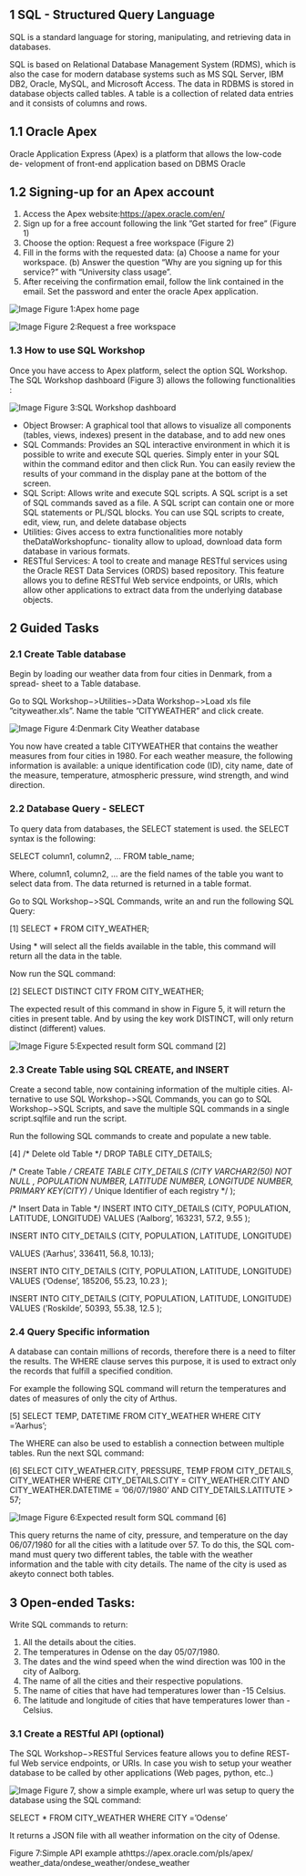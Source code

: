 ## 1 SQL - Structured Query Language

SQL is a standard language for storing, manipulating, and retrieving data in
databases.

SQL is based on Relational Database Management System (RDMS), which
is also the case for modern database systems such as MS SQL Server, IBM
DB2, Oracle, MySQL, and Microsoft Access. The data in RDBMS is stored in
database objects called tables. A table is a collection of related data entries and
it consists of columns and rows.

## 1.1 Oracle Apex

Oracle Application Express (Apex) is a platform that allows the low-code de-
velopment of front-end application based on DBMS Oracle

## 1.2 Signing-up for an Apex account

1. Access the Apex website:https://apex.oracle.com/en/
2. Sign up for a free account following the link ”Get started for free” (Figure
    1)
3. Choose the option: Request a free workspace (Figure 2)
4. Fill in the forms with the requested data:
    (a) Choose a name for your workspace.
(b) Answer the question “Why are you signing up for this service?” with
“University class usage”.
5. After receiving the confirmation email, follow the link contained in the
    email. Set the password and enter the oracle Apex application.

![Image](figures/Figure-1.jpg)
Figure 1:Apex home page


![Image](figures/Figure-2.jpg)
Figure 2:Request a free workspace


### 1.3 How to use SQL Workshop

Once you have access to Apex platform, select the option SQL Workshop. The
SQL Workshop dashboard (Figure 3) allows the following functionalities :


![Image](figures/Figure-3.jpg)
Figure 3:SQL Workshop dashboard

- Object Browser:
    A graphical tool that allows to visualize all components (tables, views,
    indexes) present in the database, and to add new ones
- SQL Commands:
    Provides an SQL interactive environment in which it is possible to write
    and execute SQL queries.
    Simply enter in your SQL within the command editor and then click Run.
    You can easily review the results of your command in the display pane at
    the bottom of the screen.
- SQL Script:
    Allows write and execute SQL scripts. A SQL script is a set of SQL
    commands saved as a file. A SQL script can contain one or more SQL
    statements or PL/SQL blocks. You can use SQL scripts to create, edit,
    view, run, and delete database objects
- Utilities:
    Gives access to extra functionalities more notably theDataWorkshopfunc-
    tionality allow to upload, download data form database in various formats.
- RESTful Services:
    A tool to create and manage RESTful services using the Oracle REST
    Data Services (ORDS) based repository. This feature allows you to define
    RESTful Web service endpoints, or URIs, which allow other applications
    to extract data from the underlying database objects.


## 2 Guided Tasks

### 2.1 Create Table database

Begin by loading our weather data from four cities in Denmark, from a spread-
sheet to a Table database.

Go to SQL Workshop−>Utilities−>Data Workshop−>Load xls file
”cityweather.xls”. Name the table ”CITYWEATHER” and click create.


![Image](figures/Figure-4.jpg)
Figure 4:Denmark City Weather database

You now have created a table CITYWEATHER that contains the weather
measures from four cities in 1980. For each weather measure, the following
information is available: a unique identification code (ID), city name, date
of the measure, temperature, atmospheric pressure, wind strength, and wind
direction.

### 2.2 Database Query - SELECT

To query data from databases, the SELECT statement is used. the SELECT
syntax is the following:

SELECT column1, column2, ... FROM table_name;

Where, column1, column2, ... are the field names of the table you want to select
data from. The data returned is returned in a table format.

Go to SQL Workshop−>SQL Commands, write an and run the following
SQL Query:

[1] SELECT * FROM CITY_WEATHER;


Using * will select all the fields available in the table, this command will return
all the data in the table.

Now run the SQL command:

[2] SELECT DISTINCT CITY FROM CITY_WEATHER;

The expected result of this command in show in Figure 5, it will return the
cities in present table. And by using the key work DISTINCT, will only return
distinct (different) values.



![Image](figures/Figure-5.jpg)
Figure 5:Expected result form SQL command [2]

### 2.3 Create Table using SQL CREATE, and INSERT

Create a second table, now containing information of the multiple cities. Al-
ternative to use SQL Workshop−>SQL Commands, you can go to SQL
Workshop−>SQL Scripts, and save the multiple SQL commands in a single
script.sqlfile and run the script.

Run the following SQL commands to create and populate a new table.

[4]
/* Delete old Table */
DROP TABLE CITY_DETAILS;

/* Create Table */
CREATE TABLE CITY_DETAILS
(CITY VARCHAR2(50) NOT NULL ,
POPULATION NUMBER,
LATITUDE NUMBER,
LONGITUDE NUMBER,
PRIMARY KEY(CITY) /* Unique Identifier of each registry */
);

/* Insert Data in Table */
INSERT INTO CITY_DETAILS (CITY, POPULATION, LATITUDE, LONGITUDE)
VALUES (’Aalborg’, 163231, 57.2, 9.55 );

INSERT INTO CITY_DETAILS (CITY, POPULATION, LATITUDE, LONGITUDE)


VALUES (’Aarhus’, 336411, 56.8, 10.13);

INSERT INTO CITY_DETAILS (CITY, POPULATION, LATITUDE, LONGITUDE)
VALUES (’Odense’, 185206, 55.23, 10.23 );

INSERT INTO CITY_DETAILS (CITY, POPULATION, LATITUDE, LONGITUDE)
VALUES (’Roskilde’, 50393, 55.38, 12.5 );

### 2.4 Query Specific information

A database can contain millions of records, therefore there is a need to filter the
results. The WHERE clause serves this purpose, it is used to extract only the
records that fulfill a specified condition.

For example the following SQL command will return the temperatures and dates
of measures of only the city of Arthus.

[5] SELECT TEMP, DATETIME FROM CITY_WEATHER
WHERE CITY =’Aarhus’;

The WHERE can also be used to establish a connection between multiple tables.
Run the next SQL command:

[6] SELECT CITY_WEATHER.CITY, PRESSURE, TEMP FROM CITY_DETAILS, CITY_WEATHER
WHERE CITY_DETAILS.CITY = CITY_WEATHER.CITY
AND CITY_WEATHER.DATETIME = ’06/07/1980’
AND CITY_DETAILS.LATITUTE > 57;



![Image](figures/Figure-6.jpg)
Figure 6:Expected result form SQL command [6]

This query returns the name of city, pressure, and temperature on the day
06/07/1980 for all the cities with a latitude over 57. To do this, the SQL com-
mand must query two different tables, the table with the weather information
and the table with city details. The name of the city is used as akeyto connect
both tables.


## 3 Open-ended Tasks:

Write SQL commands to return:

1. All the details about the cities.
2. The temperatures in Odense on the day 05/07/1980.
3. The dates and the wind speed when the wind direction was 100 in the city
    of Aalborg.
4. The name of all the cities and their respective populations.
5. The name of cities that have had temperatures lower than -15 Celsius.
6. The latitude and longitude of cities that have temperatures lower than -
    Celsius.

### 3.1 Create a RESTful API (optional)

The SQL Workshop−>RESTful Services feature allows you to define REST-
ful Web service endpoints, or URIs. In case you wish to setup your weather
database to be called by other applications (Web pages, python, etc..)


![Image](figures/Figure-7.jpg)
Figure 7, show a simple example, where url was setup to query the database
using the SQL command:

SELECT * FROM CITY_WEATHER WHERE CITY =’Odense’

It returns a JSON file with all weather information on the city of Odense.

Figure 7:Simple API example athttps://apex.oracle.com/pls/apex/
weather_data/ondese_weather/ondese_weather



